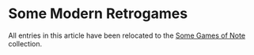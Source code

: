 Some Modern Retrogames
======================

All entries in this article have been relocated to the
[Some Games of Note](https://catseye.tc/node/Some_Games_of_Note) collection.
